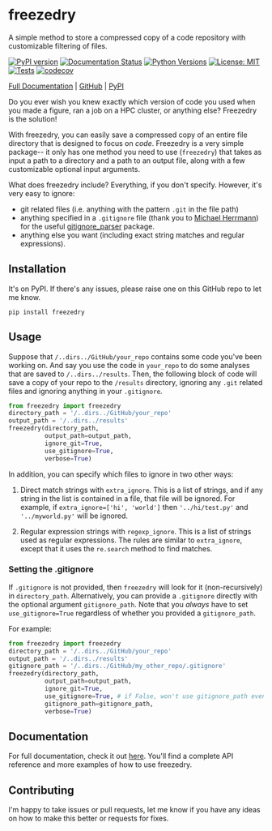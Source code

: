 # freezedry
A simple method to store a compressed copy of a code repository with customizable filtering of files.

[![PyPI version](https://badge.fury.io/py/freezedry.svg)](https://badge.fury.io/py/freezedry)
[![Documentation Status](https://readthedocs.org/projects/freezedry/badge/?version=latest)](https://freezedry.readthedocs.io/en/latest/?badge=latest)
[![Python Versions](https://img.shields.io/pypi/pyversions/freezedry.svg)](https://pypi.org/project/freezedry/)
[![License: MIT](https://img.shields.io/badge/License-MIT-yellow.svg)](https://opensource.org/licenses/MIT)
[![Tests](https://github.com/landoskape/freezedry/actions/workflows/tests.yml/badge.svg)](https://github.com/landoskape/freezedry/actions/workflows/tests.yml)
[![codecov](https://codecov.io/gh/landoskape/freezedry/branch/main/graph/badge.svg)](https://codecov.io/gh/landoskape/freezedry)

[Full Documentation](https://freezedry.readthedocs.io/) | [GitHub](https://github.com/landoskape/freezedry) | [PyPI](https://pypi.org/project/freezedry/)

Do you ever wish you knew exactly which version of code you used when you made a figure, ran a job
on a HPC cluster, or anything else? Freezedry is the solution! 

With freezedry, you can easily save a compressed copy of an entire file directory that is designed
to focus on _code_. Freezedry is a very simple package-- it only has one method you need to use
(``freezedry``) that takes as input a path to a directory and a path to an output file, along with
a few customizable optional input arguments. 

What does freezedry include? Everything, if you don't specify. However, it's very easy to ignore:
- git related files (i.e. anything with the pattern ``.git`` in the file path)
- anything specified in a ``.gitignore`` file (thank you to [Michael Herrmann](https://github.com/mherrmann))
for the useful [gitignore_parser](https://github.com/mherrmann/gitignore_parser) package.
- anything else you want (including exact string matches and regular expressions).

## Installation
It's on PyPI. If there's any issues, please raise one on this GitHub repo to let me know.
```
pip install freezedry
```

## Usage
Suppose that ``/..dirs../GitHub/your_repo`` contains some code you've been working on. And say you
use the code in ``your_repo`` to do some analyses that are saved to ``/..dirs../results``. Then,
the following block of code will save a copy of your repo to the ``/results`` directory, ignoring
any ``.git`` related files and ignoring anything in your ``.gitignore``. 

```python
from freezedry import freezedry
directory_path = '/..dirs../GitHub/your_repo'
output_path = '/..dirs../results'
freezedry(directory_path, 
          output_path=output_path, 
          ignore_git=True, 
          use_gitignore=True, 
          verbose=True)
```

In addition, you can specify which files to ignore in two other ways:

1. Direct match strings with ``extra_ignore``. This is a list of strings, and if any string in
the list is contained in a file, that file will be ignored. For example, if 
``extra_ignore=['hi', 'world']`` then ``'../hi/test.py'`` and ``'../myworld.py'`` will be ignored.

2. Regular expression strings with ``regexp_ignore``. This is a list of strings used as regular
expressions. The rules are similar to ``extra_ignore``, except that it uses the ``re.search`` 
method to find matches. 

### Setting the .gitignore
If ``.gitignore`` is not provided, then ``freezedry`` will look for it (non-recursively) in 
``directory_path``. Alternatively, you can provide a ``.gitignore`` directly with the optional
argument ``gitignore_path``. Note that you _always_ have to set ``use_gitignore=True`` regardless
of whether you provided a ``gitignore_path``. 

For example:
```python
from freezedry import freezedry
directory_path = '/..dirs../GitHub/your_repo'
output_path = '/..dirs../results'
gitignore_path = '/..dirs../GitHub/my_other_repo/.gitignore'
freezedry(directory_path, 
          output_path=output_path, 
          ignore_git=True, 
          use_gitignore=True, # if False, won't use gitignore_path even if provided!!! 
          gitignore_path=gitignore_path, 
          verbose=True)
```

## Documentation
For full documentation, check it out [here](https://freezedry.readthedocs.io/). You'll find a complete
API reference and more examples of how to use freezedry. 

## Contributing
I'm happy to take issues or pull requests, let me know if you have any ideas on how to make this
better or requests for fixes. 
